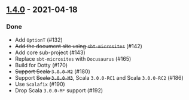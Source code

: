 ## [1.4.0](https://github.com/Kevin-Lee/just-fp/issues?utf8=%E2%9C%93&q=is%3Aissue+is%3Aclosed+milestone%3Amilestone13) - 2021-04-18

### Done
* Add `OptionT` (#132)
* ~~Add the document site using `sbt-microsites`~~ (#142)
* Add core sub-project (#143)
* Replace `sbt-microsites` with `Docusaurus` (#165)
* Build for Dotty (#170)
* ~~Support Scala `3.0.0-M2`~~ (#180)
* Support ~~Scala `3.0.0-M3`~~, Scala `3.0.0-RC1` and Scala `3.0.0-RC2` (#186)
* Use `Scalafix` (#190)
* Drop Scala `3.0.0-M*` support (#192)
